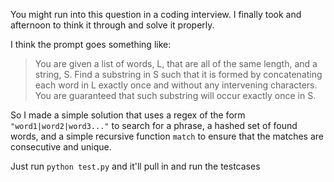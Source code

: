 You might run into this question in a coding interview. I finally took and afternoon to think it through and solve it properly.

I think the prompt goes something like: 

> You are given a list of words, L, that are all of the same length, and a string, S. Find a substring in S such that it is formed by concatenating each word in L exactly once and without any intervening characters. You are guaranteed that such substring will occur exactly once in S.

So I made a simple solution that uses a regex of the form `"word1|word2|word3..."` to search for a phrase, a hashed set of found words, and a simple recursive function `match` to ensure that the matches are consecutive and unique.

Just run `python test.py` and it'll pull in and run the testcases